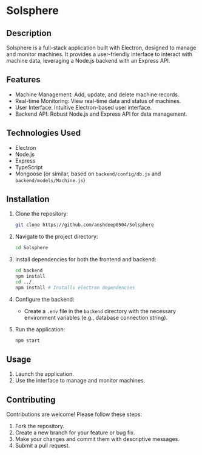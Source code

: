# Solsphere

## Description

Solsphere is a full-stack application built with Electron, designed to manage and monitor machines. It provides a user-friendly interface to interact with machine data, leveraging a Node.js backend with an Express API.

## Features

*   Machine Management: Add, update, and delete machine records.
*   Real-time Monitoring: View real-time data and status of machines.
*   User Interface: Intuitive Electron-based user interface.
*   Backend API: Robust Node.js and Express API for data management.

## Technologies Used

*   Electron
*   Node.js
*   Express
*   TypeScript
*   Mongoose (or similar, based on `backend/config/db.js` and `backend/models/Machine.js`)

## Installation

1.  Clone the repository:

    ```bash
    git clone https://github.com/anshdeep0504/Solsphere
    ```
2.  Navigate to the project directory:

    ```bash
    cd Solsphere
    ```
3.  Install dependencies for both the frontend and backend:

    ```bash
    cd backend
    npm install
    cd ../
    npm install # Installs electron dependencies
    ```

4.  Configure the backend:

    *   Create a `.env` file in the `backend` directory with the necessary environment variables (e.g., database connection string).

5.  Run the application:

    ```bash
    npm start
    ```

## Usage

1.  Launch the application.
2.  Use the interface to manage and monitor machines.

## Contributing

Contributions are welcome! Please follow these steps:

1.  Fork the repository.
2.  Create a new branch for your feature or bug fix.
3.  Make your changes and commit them with descriptive messages.
4.  Submit a pull request.


